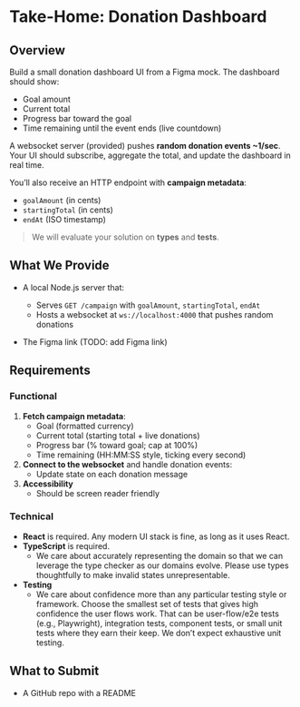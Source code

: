 # Take-Home: Donation Dashboard

## Overview

Build a small donation dashboard UI from a Figma mock. The dashboard should show:

- Goal amount
- Current total
- Progress bar toward the goal
- Time remaining until the event ends (live countdown)

A websocket server (provided) pushes **random donation events ~1/sec**. Your UI should subscribe, aggregate the total, and update the dashboard in real time.

You’ll also receive an HTTP endpoint with **campaign metadata**:

- `goalAmount` (in cents)
- `startingTotal` (in cents)
- `endAt` (ISO timestamp)

> We will evaluate your solution on **types** and **tests**.

## What We Provide

- A local Node.js server that:

  - Serves `GET /campaign` with `goalAmount`, `startingTotal`, `endAt`
  - Hosts a websocket at `ws://localhost:4000` that pushes random donations

- The Figma link (TODO: add Figma link)

## Requirements

### Functional

1. **Fetch campaign metadata**:
   - Goal (formatted currency)
   - Current total (starting total + live donations)
   - Progress bar (% toward goal; cap at 100%)
   - Time remaining (HH:MM:SS style, ticking every second)
2. **Connect to the websocket** and handle donation events:
   - Update state on each donation message
3. **Accessibility**
   - Should be screen reader friendly

### Technical

- **React** is required. Any modern UI stack is fine, as long as it uses React.
- **TypeScript** is required.
  - We care about accurately representing the domain so that we can leverage the type checker as our domains evolve. Please use types thoughtfully to make invalid states unrepresentable.
- **Testing**
  - We care about confidence more than any particular testing style or framework. Choose the smallest set of tests that gives high confidence the user flows work. That can be user-flow/e2e tests (e.g., Playwright), integration tests, component tests, or small unit tests where they earn their keep. We don’t expect exhaustive unit testing.

## What to Submit

- A GitHub repo with a README

